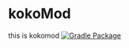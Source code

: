 # kokoMod
this is kokomod 
[![Gradle Package](https://github.com/kingstefan26/kokoMod/actions/workflows/gradle-publish.yml/badge.svg)](https://github.com/kingstefan26/kokoMod/actions/workflows/gradle-publish.yml)
